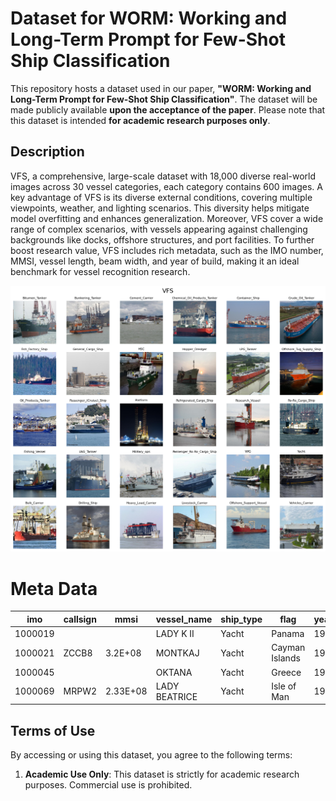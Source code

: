 # Dataset for WORM: Working and Long-Term Prompt for Few-Shot Ship Classification

This repository hosts a dataset used in our paper, **"WORM: Working and Long-Term Prompt for Few-Shot Ship Classification"**. The dataset will be made publicly available **upon the acceptance of the paper**. Please note that this dataset is intended **for academic research purposes only**.

## Description

VFS, a comprehensive, large-scale dataset with 18,000 diverse real-world images across 30 vessel categories, each category contains 600 images.
A key advantage of VFS is its diverse external conditions, covering multiple viewpoints, weather, and lighting scenarios. This diversity helps mitigate model overfitting and enhances generalization.
Moreover, VFS cover a wide range of complex scenarios, with vessels appearing against challenging backgrounds like docks, offshore structures, and port facilities.
To further boost research value, VFS includes rich metadata, such as the IMO number, MMSI, vessel length, beam width, and year of build, making it an ideal benchmark for vessel recognition research.


![](VFS.png)
# Meta Data
| imo     | callsign | mmsi     | vessel_name   | ship_type | flag           | year_of_build | length | beam |
| ------- | -------- | -------- | ------------- | --------- | -------------- | ------------- | ------ | ---- |
| 1000019 |          |          | LADY K II     | Yacht     | Panama         | 1961          | 57.6   | 8.8  |
| 1000021 | ZCCB8    | 3.2E+08  | MONTKAJ       | Yacht     | Cayman Islands | 1995          | 78     | 13   |
| 1000045 |          |          | OKTANA        | Yacht     | Greece         | 1995          | 38.5   | 7.48 |
| 1000069 | MRPW2    | 2.33E+08 | LADY BEATRICE | Yacht     | Isle of Man    | 1993          | 60     | 10   |

## Terms of Use

By accessing or using this dataset, you agree to the following terms:

1. **Academic Use Only**: This dataset is strictly for academic research purposes. Commercial use is prohibited.

